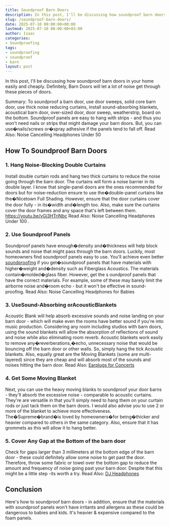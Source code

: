 ```yaml
---
title: Soundproof Barn Doors
description: In this post, I'll be discussing how soundproof barn doors in your home easily and cheaply. Definitely, Barn Doors will let a lot of noise get through these...
slug: /soundproof-barn-doors/
date: 2025-07-10 00:00:00+00:00
lastmod: 2025-07-10 00:00:00+03:00
author: Isaac
categories:
- Soundproofing
tags:
- soundproofing
- soundproof
- barn
layout: post
---
```

In this post, I'll be discussing how soundproof barn doors in your home easily and cheaply. Definitely, Barn Doors will let a lot of noise get through these pieces of doors.

Summary: To soundproof a barn door, use door sweeps, solid core barn door, use thick noise reducing curtains, install sound-absorbing blankets, acoustical barn door, over-sized door, door sweep, weatherstrip, board on the bottom.
Soundproof panels are easy to hang with strips - and thus you won't need nails or strips that might damage your barn doors. But, you can use�nails/screws or�spray adhesive if the panels tend to fall off.
Read Also:
Noise Cancelling Headphones Under 50
## How To Soundproof Barn Doors
### 1. Hang Noise-Blocking Double Curtains
Install double curtain rods and hang two thick curtains to reduce the noise going through the barn door. The curtains will form a noise barrier in its double layer.
I know that single-panel doors are the ones recommended for doors but for noise-reduction ensure to use the�double-panel curtains like the�Nicetown Full Shading.
However, ensure that the door curtains cover the door fully - in its�width and�length too. Also, make sure the curtains cover the door frames and any space that's left between them.
https://youtu.be/vGj3HTrjNbc
Read Also:
Noise Cancelling Headphones Under 100
.
### 2. Use Soundproof Panels
Soundproof panels have enough�density and�thickness will help block sounds and noise that might pass through the barn doors. Luckily, most homeowners find soundproof panels easy to use.
You'll achieve even better [soundproofing](https://pestpolicy.com/best-soundproof-earmuffs-for-sleeping/) if you get�soundproof panels that have materials with higher�weight and�density such as Fiberglass Acoustics. The materials contain�molded�glass fiber.
However, get the s
oundproof panels that have the correct materials. For example, some of these may barely limit the airborne noise and�room echo - but it won't be effective in sound-proofing.
Read Also:
Noise Cancelling Headphones for Babies
### 3. UseSound-Absorbing orAcousticBlankets
Acoustic Blank will help absorb excessive sounds and noise landing on your barn door - which will make even the rooms have better sound if you're into music production.
Considering any room including studios with barn doors, using the sound blankets will allow the absorption of reflections of sound and noise while also eliminating room reverb.
Acoustic blankets work easily to remove any�reverberations,�echo, unnecessary noise that would be bouncing off the barn door or other walls.
So, simply hang the tick Acoustic blankets. Also, equally great are the Moving Blankets (some are multi-layered) since they are cheap and will absorb most of the sounds and noises hitting the barn door.
Read Also:
[Earplugs for Concerts](https://pestpolicy.com/best-earplugs-for-concerts/)
### 4. Get Some Moving Blanket
Next, you can use the heavy moving blanks to soundproof your door barns - they'll absorb the excessive noise - comparable to acoustic curtains.
They're are versatile in that you'll simply need to hang them on your curtain rods or just tack them on the barn doors. I would also advise you to use 2 or more of the blanket to achieve more effectiveness.
The�Supreme�brand�is loved by homeowners�for being�thicker and heavier compared to others in the same category. Also, ensure that it has grommets as this will allow it to hang better.
### 5. Cover Any Gap at the Bottom of the barn door
Check for gaps larger than 3 millimeters at the bottom edge of the barn door - these could definitely allow some noise to get past the door.
Therefore, throw some fabric or towel over the bottom gap to reduce the amount and frequency of noise going past your barn door. Despite that this might be a little step -its worth a try.
Read Also:
[DJ Headphones](https://pestpolicy.com/best-dj-headphones/)
## Conclusion
Here's how to soundproof barn doors - in addition, ensure that the materials with soundproof panels won't have irritants and allergens as these could be dangerous to babies and kids. It's heavier & expensive compared to the foam panels.